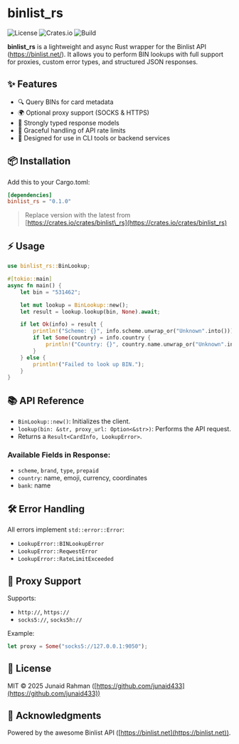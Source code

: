 # binlist_rs

![License](https://img.shields.io/crates/l/binlist_rs)
![Crates.io](https://img.shields.io/crates/v/binlist_rs)
![Build](https://img.shields.io/github/actions/workflow/status/Junaid433/binlist_rs/ci.yml?branch=main)

**binlist_rs** is a lightweight and async Rust wrapper for the Binlist API (https://binlist.net/). 
It allows you to perform BIN lookups with full support for proxies, custom error types, and structured JSON responses.

## ✨ Features

- 🔍 Query BINs for card metadata
- 🌍 Optional proxy support (SOCKS & HTTPS)
- 🔧 Strongly typed response models
- 🚫 Graceful handling of API rate limits
- 🧪 Designed for use in CLI tools or backend services

## 📦 Installation

Add this to your Cargo.toml:

```toml
[dependencies]
binlist_rs = "0.1.0"
````

> Replace version with the latest from [https://crates.io/crates/binlist\_rs](https://crates.io/crates/binlist_rs)

## ⚡️ Usage

```rust
use binlist_rs::BinLookup;

#[tokio::main]
async fn main() {
    let bin = "531462";

    let mut lookup = BinLookup::new();
    let result = lookup.lookup(bin, None).await;

    if let Ok(info) = result {
        println!("Scheme: {}", info.scheme.unwrap_or("Unknown".into()));
        if let Some(country) = info.country {
            println!("Country: {}", country.name.unwrap_or("Unknown".into()));
        }
    } else {
        println!("Failed to look up BIN.");
    }
}
```

## 📚 API Reference

* `BinLookup::new()`: Initializes the client.
* `lookup(bin: &str, proxy_url: Option<&str>)`: Performs the API request.
* Returns a `Result<CardInfo, LookupError>`.

### Available Fields in Response:

* `scheme`, `brand`, `type`, `prepaid`
* `country`: name, emoji, currency, coordinates
* `bank`: name

## 🛠 Error Handling

All errors implement `std::error::Error`:

* `LookupError::BINLookupError`
* `LookupError::ReqwestError`
* `LookupError::RateLimitExceeded`

## 🔐 Proxy Support

Supports:

* `http://`, `https://`
* `socks5://`, `socks5h://`

Example:

```rust
let proxy = Some("socks5://127.0.0.1:9050");
```

## 📄 License

MIT © 2025 Junaid Rahman ([https://github.com/junaid433](https://github.com/junaid433))

## 🧠 Acknowledgments

Powered by the awesome Binlist API ([https://binlist.net](https://binlist.net)).